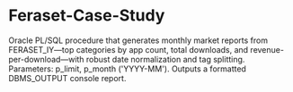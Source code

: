 # Feraset-Case-Study
Oracle PL/SQL procedure that generates monthly market reports from FERASET_IY—top categories by app count, total downloads, and revenue-per-download—with robust date normalization and tag splitting. Parameters: p_limit, p_month ('YYYY-MM'). Outputs a formatted DBMS_OUTPUT console report.

